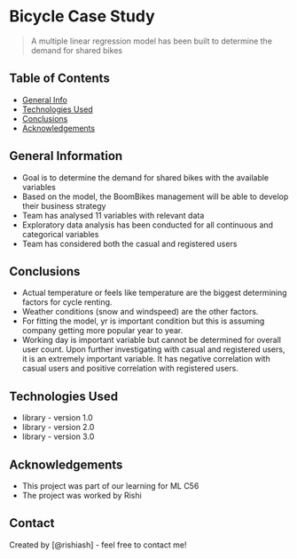 # Bicycle Case Study
> A multiple linear regression model has been built to determine the demand for shared bikes


## Table of Contents
* [General Info](#general-information)
* [Technologies Used](#technologies-used)
* [Conclusions](#conclusions)
* [Acknowledgements](#acknowledgements)

<!-- You can include any other section that is pertinent to your problem -->

## General Information
- Goal is to determine the demand for shared bikes with the available variables
- Based on the model, the BoomBikes management will be able to develop their business strategy
- Team has analysed 11 variables with relevant data
- Exploratory data analysis has been conducted for all continuous and categorical variables
- Team has considered both the casual and registered users

<!-- You don't have to answer all the questions - just the ones relevant to your project. -->

## Conclusions
- Actual temperature or feels like temperature are the biggest determining factors for cycle renting.
- Weather conditions (snow and windspeed) are the other factors.
- For fitting the model, yr is important condition but this is assuming company getting more popular year to year.
- Working day is important variable but cannot be determined for overall user count. Upon further investigating with casual and registered users, it is an extremely important variable. It has negative correlation with casual users and positive correlation with registered users.

<!-- You don't have to answer all the questions - just the ones relevant to your project. -->


## Technologies Used
- library - version 1.0
- library - version 2.0
- library - version 3.0

<!-- As the libraries versions keep on changing, it is recommended to mention the version of library used in this project -->

## Acknowledgements
- This project was part of our learning for ML C56
- The project was worked by Rishi


## Contact
Created by [@rishiash] - feel free to contact me!


<!-- Optional -->
<!-- ## License -->
<!-- This project is open source and available under the [... License](). -->

<!-- You don't have to include all sections - just the one's relevant to your project -->